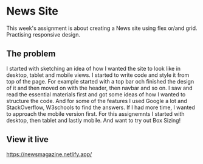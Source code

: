 # News Site

This week's assignment is about creating a News site using flex or/and grid. Practising responsive design. 

## The problem

I started with sketching an idea of how I wanted the site to look like in desktop, tablet and mobile views. 
I started to write code and style it from top of the page. For example started with a top bar och finished the design of it and then moved on with the header, then navbar and so on. 
I saw and read the essential materials first and got some ideas of how I wanted to structure the code. And for some of the features I used Google a lot and StackOverflow, W3schools to find the answers. 
If I had more time, I wanted to approach the mobile version first. For this assignemnts I started with desktop, then tablet and lastly mobile. And want to try out Box Sizing!

## View it live
https://newsmagazine.netlify.app/
